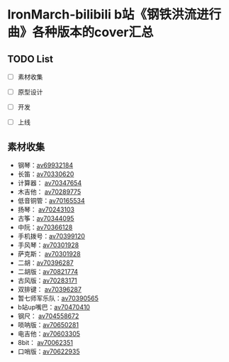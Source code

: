 # IronMarch-bilibili b站《钢铁洪流进行曲》各种版本的cover汇总

## TODO List
- [ ] 素材收集
- [ ] 原型设计
- [ ] 开发
- [ ] 上线


## 素材收集
+ 钢琴：[av69932184](https://www.bilibili.com/video/av69932184/)
+ 长笛：[av70330620](https://www.bilibili.com/video/av70330620/)
+ 计算器： [av70347654](www.bilibili.com/video/av70347654/)
+ 木吉他： [av70289775](www.bilibili.com/video/av70289775/)
+ 低音铜管：[av70165534](www.bilibili.com/video/av70165534/)
+ 扬琴： [av70243103](www.bilibili.com/video/av70243103/)
+ 古筝：[av70344095](www.bilibili.com/video/av70344095/)
+ 中阮：[av70366128](https://www.bilibili.com/video/av70366128/)
+ 手机拨号：[av70399120](https://www.bilibili.com/video/av70399120/)
+ 手风琴：[av70301928](https://www.bilibili.com/video/av70301928/)
+ 萨克斯： [av70301928](https://www.bilibili.com/video/av70200723/)
+ 二胡：[av70396287](https://www.bilibili.com/video/av70396287/)
+ 二胡版：[av70821774](https://www.bilibili.com/video/av70821774/)
+ 古风版：[av70283171](https://www.bilibili.com/video/av70283171/)
+ 双排键： [av70396287](https://www.bilibili.com/video/av70396287/)
+ 暂七师军乐队：[av70390565](https://www.bilibili.com/video/av70390565/)
+ b站up嘴巴：[av70470410](https://www.bilibili.com/video/av70470410/)
+ 钢尺： [av704558672](https://www.bilibili.com/video/av704558672/)
+ 唢呐版：[av70650281](https://www.bilibili.com/video/av70650281/)
+ 电吉他：[av70603305](https://www.bilibili.com/video/av70603305/)
+ 8bit： [av70062351](https://www.bilibili.com/video/av70062351/)
+ 口哨版：[av70622935](https://www.bilibili.com/video/av70622935/)
